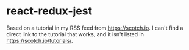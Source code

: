 # react-redux-jest #

Based on a tutorial in my RSS feed from <https://scotch.io>.  I can't find a direct link to the tutorial that works, and it isn't listed in <https://scotch.io/tutorials/>.